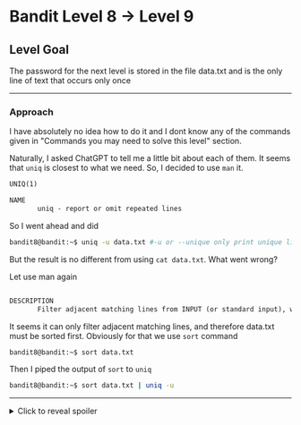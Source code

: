 # Bandit Level 8 → Level 9
## Level Goal
The password for the next level is stored in the file data.txt and is the only line of text that occurs only once
***
### Approach
I have absolutely no idea how to do it and I dont know any of the commands given in "Commands you may need to solve this level" section. 

Naturally, I asked ChatGPT to tell me a little bit about each of them. It seems that `uniq` is closest to what we need. So, I decided to use `man` it. 

```markdown
UNIQ(1)                                                                             

NAME
       uniq - report or omit repeated lines
```
So I went ahead and did
```bash
bandit8@bandit:~$ uniq -u data.txt #-u or --unique only print unique lines
```
But the result is no different from using `cat data.txt`. What went wrong?

Let use man again
```markdown

DESCRIPTION
       Filter adjacent matching lines from INPUT (or standard input), writing to OUTPUT (or standard output).
```
It seems it can only filter adjacent matching lines, and therefore data.txt  must be sorted first. Obviously for that we use `sort` command 

```bash
bandit8@bandit:~$ sort data.txt
```
Then I piped the output of `sort` to `uniq` 
```bash
bandit8@bandit:~$ sort data.txt | uniq -u
```
***
<details>
  <summary>Click to reveal spoiler</summary>

  The password is 4CKMh1JI91bUIZZPXDqGanal4xvAg0JM
</details>

